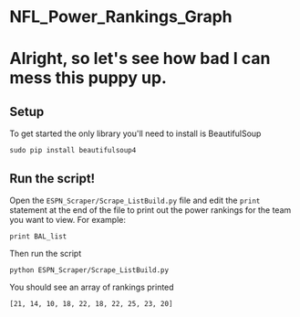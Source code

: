 # NFL_Power_Rankings_Graph
# Alright, so let's see how bad I can mess this puppy up.

## Setup

To get started the only library you'll need to install is BeautifulSoup
```
sudo pip install beautifulsoup4
```

## Run the script!

Open the `ESPN_Scraper/Scrape_ListBuild.py` file and edit the `print` statement
at the end of the file to print out the power rankings for the team you want to
view. For example:
```
print BAL_list
```

Then run the script
```
python ESPN_Scraper/Scrape_ListBuild.py
```

You should see an array of rankings printed
```
[21, 14, 10, 18, 22, 18, 22, 25, 23, 20]
```
